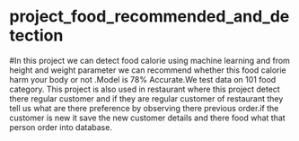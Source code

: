 # project_food_recommended_and_detection
#In this project we can detect food calorie using machine learning and from height and weight parameter we can recommend whether this food calorie harm your body or not .Model is 78% Accurate.We test data on 101 food category.
This project is also used in restaurant where this project detect there regular customer and if they are regular customer of restaurant they tell us what are there preference by observing there previous order.if the customer is new it save the new customer details and there food what that person order into database. 
